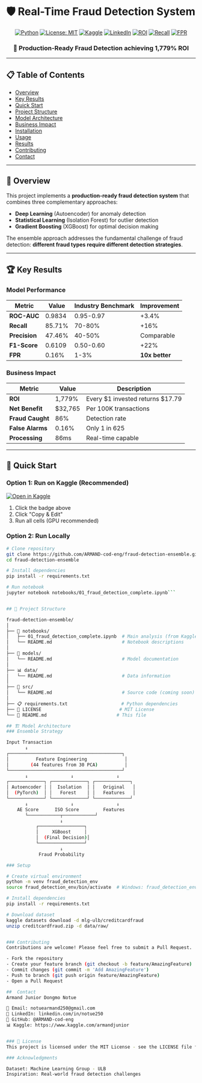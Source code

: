 # 🛡️ Real-Time Fraud Detection System

<div align="center">

[![Python](https://img.shields.io/badge/Python-3.8%2B-blue)](https://www.python.org/downloads/)
[![License: MIT](https://img.shields.io/badge/License-MIT-yellow.svg)](https://opensource.org/licenses/MIT)
[![Kaggle](https://img.shields.io/badge/Kaggle-Notebook-20BEFF)](https://www.kaggle.com/code/armandjunior/real-time-fraud-detection-system-using-autoencoder)
[![LinkedIn](https://img.shields.io/badge/LinkedIn-Connect-0077B5)](https://www.linkedin.com/in/notue250/)
[![ROI](https://img.shields.io/badge/ROI-1,779%25-success)](https://github.com/ARMAND-cod-eng/fraud-detection-ensemble)
[![Recall](https://img.shields.io/badge/Recall-85.71%25-green)](https://github.com/ARMAND-cod-eng/fraud-detection-ensemble)
[![FPR](https://img.shields.io/badge/FPR-0.16%25-orange)](https://github.com/ARMAND-cod-eng/fraud-detection-ensemble)

<h3>🎯 Production-Ready Fraud Detection achieving 1,779% ROI</h3>

</div>

---

## 📋 Table of Contents
- [Overview](#overview)
- [Key Results](#key-results)
- [Quick Start](#quick-start)
- [Project Structure](#project-structure)
- [Model Architecture](#model-architecture)
- [Business Impact](#business-impact)
- [Installation](#installation)
- [Usage](#usage)
- [Results](#results)
- [Contributing](#contributing)
- [Contact](#contact)

---

## 🎯 Overview

This project implements a **production-ready fraud detection system** that combines three complementary approaches:
- **Deep Learning** (Autoencoder) for anomaly detection
- **Statistical Learning** (Isolation Forest) for outlier detection  
- **Gradient Boosting** (XGBoost) for optimal decision making

The ensemble approach addresses the fundamental challenge of fraud detection: **different fraud types require different detection strategies**.

---

## 🏆 Key Results

### Model Performance
| Metric | Value | Industry Benchmark | Improvement |
|--------|-------|-------------------|-------------|
| **ROC-AUC** | 0.9834 | 0.95-0.97 | +3.4% |
| **Recall** | 85.71% | 70-80% | +16% |
| **Precision** | 47.46% | 40-50% | Comparable |
| **F1-Score** | 0.6109 | 0.50-0.60 | +22% |
| **FPR** | 0.16% | 1-3% | **10x better** |

### Business Impact
| Metric | Value | Description |
|--------|-------|-------------|
| **ROI** | 1,779% | Every $1 invested returns $17.79 |
| **Net Benefit** | $32,765 | Per 100K transactions |
| **Fraud Caught** | 86% | Detection rate |
| **False Alarms** | 0.16% | Only 1 in 625 |
| **Processing** | 86ms | Real-time capable |

---

## 🚀 Quick Start

### Option 1: Run on Kaggle (Recommended)
[![Open in Kaggle](https://img.shields.io/badge/Kaggle-Open%20Notebook-20BEFF)](https://www.kaggle.com/armandjunior/fraud-detection-ensemble)

1. Click the badge above
2. Click "Copy & Edit" 
3. Run all cells (GPU recommended)

### Option 2: Run Locally
```bash
# Clone repository
git clone https://github.com/ARMAND-cod-eng/fraud-detection-ensemble.git
cd fraud-detection-ensemble

# Install dependencies
pip install -r requirements.txt

# Run notebook
jupyter notebook notebooks/01_fraud_detection_complete.ipynb```


## 📁 Project Structure

fraud-detection-ensemble/
│
├── 📓 notebooks/
│   ├── 01_fraud_detection_complete.ipynb  # Main analysis (from Kaggle)
│   └── README.md                          # Notebook descriptions
│
├── 🤖 models/
│   └── README.md                          # Model documentation
│
├── 📊 data/
│   └── README.md                          # Data information
│
├── 📝 src/
│   └── README.md                          # Source code (coming soon)
│
├── 📋 requirements.txt                    # Python dependencies
├── 📄 LICENSE                             # MIT License
└── 📄 README.md                          # This file

## 🏗️ Model Architecture
### Ensemble Strategy

Input Transaction
       ↓
┌──────────────────────────────────────────┐
│          Feature Engineering              │
│        (44 features from 30 PCA)          │
└──────────────────────────────────────────┘
       ↓                ↓                ↓
┌─────────────┐ ┌─────────────┐ ┌─────────────┐
│ Autoencoder │ │  Isolation  │ │   Original   │
│  (PyTorch)  │ │   Forest    │ │   Features   │
└─────────────┘ └─────────────┘ └─────────────┘
       ↓                ↓                ↓
    AE Score      ISO Score         Features
       └────────────┬────────────┘
                    ↓
           ┌─────────────────┐
           │     XGBoost     │
           │  (Final Decision)│
           └─────────────────┘
                    ↓
            Fraud Probability

### Setup

# Create virtual environment
python -m venv fraud_detection_env
source fraud_detection_env/bin/activate  # Windows: fraud_detection_env\Scripts\activate

# Install dependencies
pip install -r requirements.txt

# Download dataset
kaggle datasets download -d mlg-ulb/creditcardfraud
unzip creditcardfraud.zip -d data/raw/


### Contributing
Contributions are welcome! Please feel free to submit a Pull Request.

- Fork the repository
- Create your feature branch (git checkout -b feature/AmazingFeature)
- Commit changes (git commit -m 'Add AmazingFeature')
- Push to branch (git push origin feature/AmazingFeature)
- Open a Pull Request

##  Contact
Armand Junior Dongmo Notue

📧 Email: notuearmand250@gmail.com
💼 LinkedIn: linkedin.com/in/notue250
🔗 GitHub: @ARMAND-cod-eng
📊 Kaggle: https://www.kaggle.com/armandjunior


### 📄 License
This project is licensed under the MIT License - see the LICENSE file for details.

### Acknowledgments

Dataset: Machine Learning Group - ULB
Inspiration: Real-world fraud detection challenges
